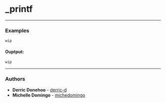 # _printf

___
### Examples
```
wip
```

#### Ouptput:
```
wip
```
___
### Authors
* **Derric Donehoo** - [derric-d](https://github.com/derric-d)
* **Michelle Domingo** - [michedomingo](https://github.com/michedomingo)